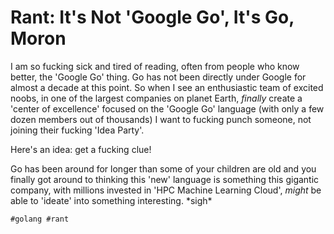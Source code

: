 # Rant: It's Not 'Google Go', It's Go, Moron

I am so fucking sick and tired of reading, often from people who know
better, the 'Google Go' thing. Go has not been directly under Google for
almost a decade at this point. So when I see an enthusiastic team of
excited noobs, in one of the largest companies on planet Earth,
*finally* create a 'center of excellence' focused on the 'Google Go'
language (with only a few dozen members out of thousands) I want to
fucking punch someone, not joining their fucking 'Idea Party'. 

Here's an idea: get a fucking clue!

Go has been around for longer than some of your children are old and you
finally got around to thinking this 'new' language is something this
gigantic company, with millions invested in 'HPC Machine Learning
Cloud', *might* be able to 'ideate' into something interesting. \*sigh\*

    #golang #rant
